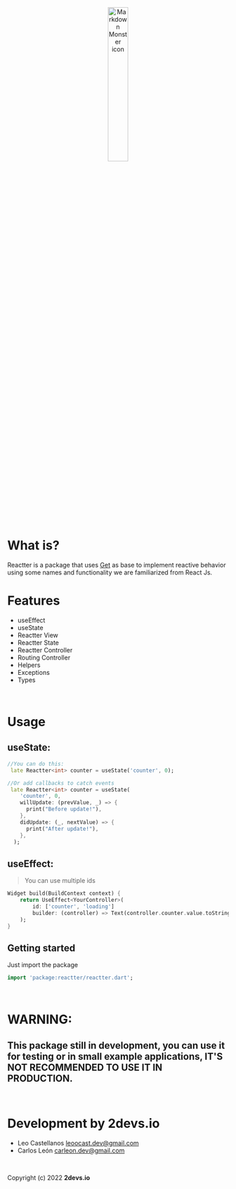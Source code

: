 
<div align="center">
    <img src="https://raw.githubusercontent.com/Leoocast/2devs/main/public/reactter_logo.png?token=GHSAT0AAAAAABSVITVYL2PFKKCZUMWQV6KYYRVTNSQ"
        alt="Markdown Monster icon"
        style="width: 30%" />
</div>

# What is?

Reactter is a package that uses [Get](https://pub.dev/packages/get) as base to implement reactive behavior using some names and functionality we are familiarized from React Js. 

# Features
- useEffect
- useState
- Reactter View
- Reactter State
- Reactter Controller
- Routing Controller
- Helpers
- Exceptions
- Types

<br>

# Usage

## useState:

```dart
//You can do this:
 late Reactter<int> counter = useState('counter', 0);

//Or add callbacks to catch events  
 late Reactter<int> counter = useState(
    'counter', 0,
    willUpdate: (prevValue, _) => {
      print("Before update!"),
    },
    didUpdate: (_, nextValue) => {
      print("After update!"),
    },
  );
```

## useEffect:
> You can use multiple ids

```dart 
Widget build(BuildContext context) {
    return UseEffect<YourController>(
        id: ['counter', 'loading']
        builder: (controller) => Text(controller.counter.value.toString())
    );
}
```

## Getting started

Just import the package

```dart
import 'package:reactter/reactter.dart';
```

<br>

# WARNING: 
## **This package still in development, you can use it for testing or in small example applications, IT'S NOT RECOMMENDED TO USE IT IN PRODUCTION.**

<br>

# Development by **2devs.io**

- Leo Castellanos <leoocast.dev@gmail.com>
- Carlos León <carleon.dev@gmail.com> 

<BR>


Copyright (c) 2022 **2devs.io**